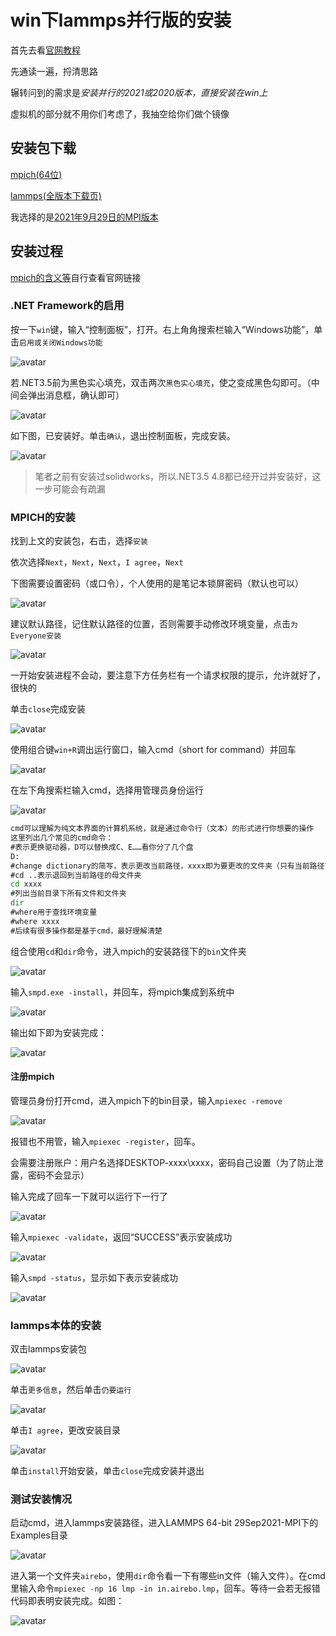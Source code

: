 # win下lammps并行版的安装

首先去看[官网教程](https://packages.lammps.org/windows.html)

先通读一遍，捋清思路

辗转问到的需求是*安装并行的2021或2020版本，直接安装在win上*

虚拟机的部分就不用你们考虑了，我抽空给你们做个镜像

## 安装包下载

[mpich(64位)](https://www.mpich.org/static/downloads/1.4.1p1/mpich2-1.4.1p1-win-x86-64.msi)

[lammps(全版本下载页)](https://rpm.lammps.org/windows/64bit/)

我选择的是[2021年9月29日的MPI版本](https://rpm.lammps.org/windows/64bit/LAMMPS-64bit-29Sep2021-MPI.exe)

## 安装过程

[mpich的含义等](https://www.mpich.org/)自行查看官网链接

### .NET Framework的启用

按一下`win`键，输入“控制面板”，打开。右上角角搜索栏输入“Windows功能”，单击`启用或关闭Windows功能`

![avatar](/pic/win/1.png)

若.NET3.5前为黑色实心填充，双击两次`黑色实心填充`，使之变成黑色勾即可。（中间会弹出消息框，确认即可）

![avatar](/pic/win/2.png)

如下图，已安装好。单击`确认`，退出控制面板，完成安装。

![avatar](/pic/win/3.png)

> 笔者之前有安装过solidworks，所以.NET3.5 4.8都已经开过并安装好，这一步可能会有疏漏

### MPICH的安装

找到上文的安装包，右击，选择`安装`

依次选择`Next`，`Next`，`Next`，`I agree`，`Next`

下图需要设置密码（或口令），个人使用的是笔记本锁屏密码（默认也可以）

![avatar](/pic/win/4.png)

建议默认路径，记住默认路径的位置，否则需要手动修改环境变量，点击`为Everyone安装`

![avatar](/pic/win/5.png)

一开始安装进程不会动，要注意下方任务栏有一个请求权限的提示，允许就好了，很快的

单击`close`完成安装

![avatar](/pic/win/6.png)

使用组合键`win+R`调出运行窗口，输入cmd（short for command）并回车

![avatar](/pic/win/7.png)

在左下角搜索栏输入cmd，选择用管理员身份运行

![avatar](/pic/win/8.png)

```cmd
cmd可以理解为纯文本界面的计算机系统，就是通过命令行（文本）的形式进行你想要的操作
这里列出几个常见的cmd命令：
#表示更换驱动器，D可以替换成C、E……看你分了几个盘
D:
#change dictionary的简写，表示更改当前路径，xxxx即为要更改的文件夹（只有当前路径下有xxxx才可以直接进入）。
#cd ..表示退回到当前路径的母文件夹
cd xxxx
#列出当前目录下所有文件和文件夹
dir
#where用于查找环境变量
#where xxxx
#后续有很多操作都是基于cmd，最好理解清楚
```

组合使用`cd`和`dir`命令，进入mpich的安装路径下的`bin`文件夹

![avatar](/pic/win/9.png)

输入`smpd.exe -install`，并回车，将mpich集成到系统中

![avatar](/pic/win/10.png)

输出如下即为安装完成：

![avatar](/pic/win/11.png)

#### 注册mpich

管理员身份打开cmd，进入mpich下的bin目录，输入`mpiexec -remove`

![avatar](/pic/win/12.png)

报错也不用管，输入`mpiexec -register`，回车。

会需要注册账户：用户名选择DESKTOP-xxxx\xxxx，密码自己设置（为了防止泄露，密码不会显示）

输入完成了回车一下就可以运行下一行了

![avatar](/pic/win/13.png)

输入`mpiexec -validate`，返回“SUCCESS”表示安装成功

![avatar](/pic/win/14.png)

输入`smpd -status`，显示如下表示安装成功

![avatar](/pic/win/15.png)

### lammps本体的安装

双击lammps安装包

![avatar](/pic/win/16.png)

单击`更多信息`，然后单击`仍要运行`

![avatar](/pic/win/17.png)

单击`I agree`，更改安装目录

![avatar](/pic/win/18.png)

单击`install`开始安装，单击`close`完成安装并退出

### 测试安装情况

启动cmd，进入lammps安装路径，进入LAMMPS 64-bit 29Sep2021-MPI下的Examples目录

![avatar](/pic/win/19.png)

进入第一个文件夹`airebo`，使用`dir`命令看一下有哪些in文件（输入文件）。在cmd里输入命令`mpiexec -np 16 lmp -in in.airebo.lmp`，回车。等待一会若无报错代码即表明安装完成。如图：

![avatar](/pic/win/20.png)